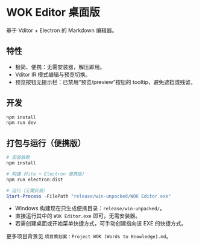 # WOK Editor 桌面版

基于 Vditor + Electron 的 Markdown 编辑器。

## 特性

- 极简、便携：无需安装器，解压即用。
- Vditor IR 模式编辑与预览切换。
- 预览按钮无提示栏：已禁用“预览/preview”按钮的 tooltip，避免遮挡或残留。


## 开发

```bash
npm install
npm run dev
```

## 打包与运行（便携版）

```powershell
# 安装依赖
npm install

# 构建（Vite + Electron 便携版）
npm run electron:dist

# 运行（无需安装）
Start-Process -FilePath "release/win-unpacked/WOK Editor.exe"
```

- Windows 构建现在只生成便携目录：`release/win-unpacked/`。
- 直接运行其中的 `WOK Editor.exe` 即可，无需安装器。
- 若需创建桌面或开始菜单快捷方式，可手动创建指向该 EXE 的快捷方式。

更多项目背景见 `项目策划案：Project WOK (Words to Knowledge).md`。

